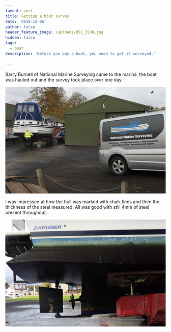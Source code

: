 ```yaml
---
layout: post
title: Getting a boat survey
date: '2018-12-06'
author: false
header_feature_image: /uploads/DSC_3538.jpg
hidden: false
tags:
  - boat
description: 'Before you buy a boat, you need to get it surveyed.'

---
```


Barry Burnell of National Marine Surveying came to the marina, the boat was hauled out and the survey took place over one day.

[![Getting a survey](/uploads/DSC_3563.jpg)](/uploads/DSC_3563.jpg)

I was impressed at how the hull was marked with chalk lines and then the thickness of the steel measured. All was good with still 4mm of steel present throughout.

[![Hull marked with chalk to help survey of hull](/uploads/DSC_3581.jpg)](/uploads/DSC_3581.jpg)
